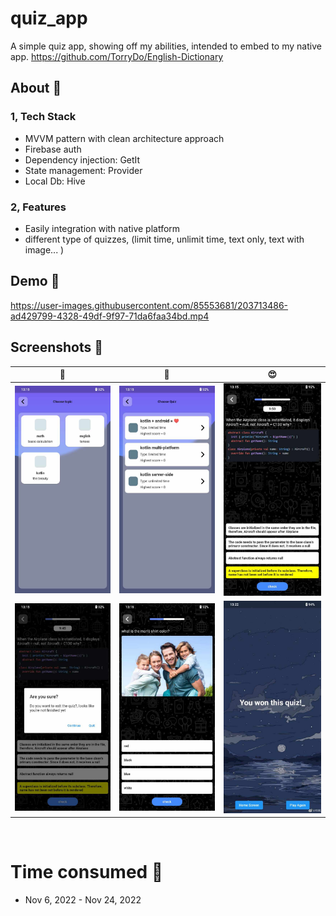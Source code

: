 # quiz_app

A simple quiz app, showing off my abilities, intended to embed to my native app. https://github.com/TorryDo/English-Dictionary

## About 🍕
### 1, Tech Stack
-	MVVM pattern with clean architecture approach
-   Firebase auth
-	Dependency injection: GetIt
-	State management: Provider
-	Local Db: Hive


### 2, Features
-	Easily integration with native platform
-	different type of quizzes, (limit time, unlimit time, text only, text with image... )


## Demo 🎉


https://user-images.githubusercontent.com/85553681/203713486-ad429799-4328-49df-9f97-71da6faa34bd.mp4


## Screenshots 🎁

|🍔|🍕|😍|              
|:-:|:-:|:-:|
|  ![](scrshot/demo1.jpg)  |  ![](scrshot/demo2.jpg)  |  ![](scrshot/demo3.jpg)  |
|  ![](scrshot/demo4.jpg)  |  ![](scrshot/demo5.jpg)  |  ![](scrshot/demo6.jpg)  |

<br/>

# Time consumed 🚀
- Nov 6, 2022 - Nov 24, 2022

